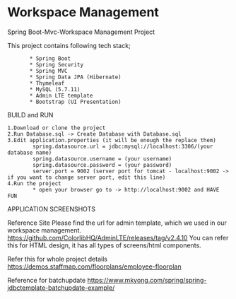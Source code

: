 # Workspace Management
Spring Boot-Mvc-Workspace Management Project

This project contains following tech stack;

           * Spring Boot
           * Spring Security
           * Spring MVC
           * Spring Data JPA (Hibernate)
           * Thymeleaf
           * MySQL (5.7.11)
           * Admin LTE template
           * Bootstrap (UI Presentation)
 
BUILD and RUN

    1.Download or clone the project
    2.Run Database.sql -> Create Database with Database.sql
    3.Edit application.properties (it will be enough the replace them)
            spring.datasource.url = jdbc:mysql://localhost:3306/(your database name)
            spring.datasource.username = (your username)
            spring.datasource.password = (your password)
            server.port = 9002 (server port for tomcat - localhost:9002 -> if you want to change server port, edit this line)
    4.Run the project
            * open your browser go to -> http://localhost:9002 and HAVE FUN 
            
APPLICATION SCREENSHOTS


Reference Site
Please find the url for admin template, which we used in our workspace management.
https://github.com/ColorlibHQ/AdminLTE/releases/tag/v2.4.10
You can refer this for HTML design, it has all types of screens/html components.

Refer this for whole project details
https://demos.staffmap.com/floorplans/employee-floorplan

Reference for batchupdate
https://www.mkyong.com/spring/spring-jdbctemplate-batchupdate-example/
